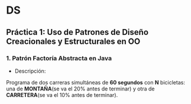 # DS

## Práctica 1: Uso de Patrones de Diseño Creacionales y Estructurales en OO

### 1. Patrón Factoría Abstracta en Java

- Descripción:

Programa de dos carreras simultáneas de **60 segundos** con **N** bicicletas: una de **MONTAÑA**(se va el 20% antes de terminar) y otra de **CARRETERA**(se va el 10% antes de terminar).